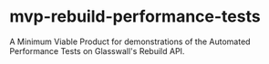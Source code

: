 # mvp-rebuild-performance-tests
A Minimum Viable Product for demonstrations of the Automated Performance Tests on Glasswall's Rebuild API.

